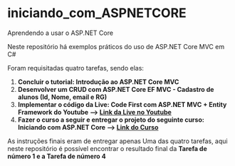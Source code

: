 # iniciando_com_ASPNETCORE
Aprendendo a usar o ASP.NET Core

Neste repositório há exemplos práticos do uso de ASP.NET Core MVC em C#

Foram requisitadas quatro tarefas, sendo elas:
1. **Concluir o tutorial: Introdução ao ASP.NET Core MVC**
2. **Desenvolver um CRUD com ASP.NET Core EF MVC - Cadastro de alunos (Id, Nome, email e RG)**
3. **Implementar o código da Live: Code First com ASP.NET MVC + Entity Framework do Youtube --> [Link da Live no Youtube](https://www.youtube.com/watch?v=KQ3CAUnDaSM
)**
4. **Fazer o curso a seguir e entregar o projeto do seguinte curso: Iniciando com ASP.NET Core --> [Link do Curso](https://desenvolvedor.io/curso-online-iniciando-com-asp-net-core)**

As instruções finais eram de entregar apenas Uma das quatro tarefas, aqui neste repositório é possível encontrar o resultado final da **Tarefa de número 1 e a Tarefa de número 4**
